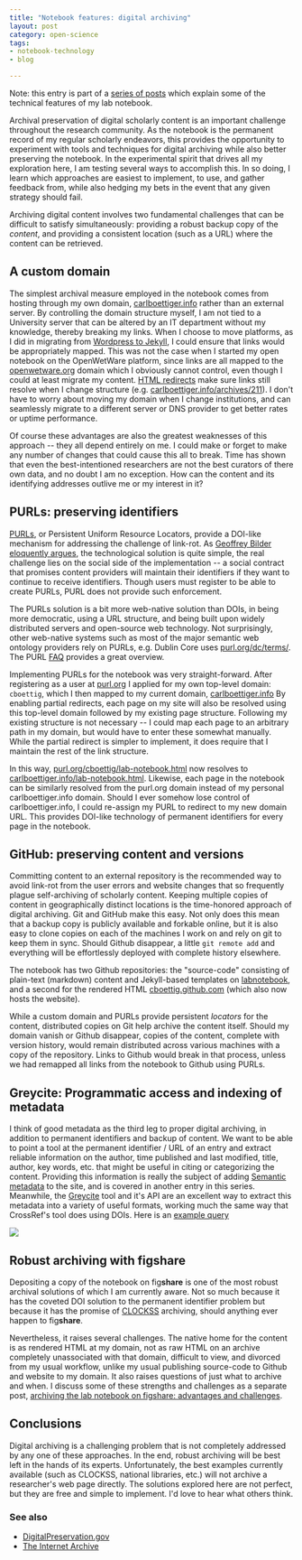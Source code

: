 ```yaml
---
title: "Notebook features: digital archiving"
layout: post
category: open-science
tags: 
- notebook-technology
- blog

---
```


Note: this entry is part of a [series of
posts](http://carlboettiger.info/2013/04/26/notebook-features-introduction.html)
which explain some of the technical features of my lab notebook.


Archival preservation of digital scholarly content is an important
challenge throughout the research community.  As the notebook is the
permanent record of my regular scholarly endeavors, this provides
the opportunity to experiment with tools and techniques for digital
archiving while also better preserving the notebook. In the experimental
spirit that drives all my exploration here, I am testing several ways
to accomplish this.  In so doing, I learn which approaches are easiest
to implement, to use, and gather feedback from, while also hedging my
bets in the event that any given strategy should fail.


Archiving digital content involves two fundamental challenges that can
be difficult to satisfy simultaneously: providing a robust backup copy
of the _content_, and providing a consistent location (such as a URL)
where the content can be retrieved.

## A custom domain

The simplest archival measure employed in the notebook comes from hosting
through my own domain, [carlboettiger.info](http://carlboettiger.info)
rather than an external server.  By controlling the domain structure
myself, I am not tied to a University server that can be altered by
an IT department without my knowledge, thereby breaking my links.
When I choose to move platforms, as I did in migrating from [Wordpress
to Jekyll](/2012/09/19/migrating-from-wordpress-to-jekyll.html),
I could ensure that links would be appropriately mapped.
This was not the case when I started my open notebook on
the OpenWetWare platform, since links are all mapped to the
[openwetware.org](http://openwetware.org) domain which I obviously
cannot control, even though I could at least migrate my content.  [HTML
redirects](https://github.com/cboettig/labnotebook/blob/8481569132142c850e585a2fc8c12a671527cd4f/_plugins/redirects.rb)
make sure links still resolve when I change structure (e.g.
[carlboettiger.info/archives/211](/archives/211)).  I don't have to worry
about moving my domain when I change institutions, and can seamlessly
migrate to a different server or DNS provider to get better rates or
uptime performance.

Of course these advantages are also the greatest weaknesses of this
approach -- they all depend entirely on me. I could make or forget to make
any number of changes that could cause this all to break.  Time has shown
that even the best-intentioned researchers are not the best curators of
there own data, and no doubt I am no exception. How can the content and
its identifying addresses outlive me or my interest in it?


## PURLs: preserving identifiers

[PURLs](http://purl.org), or Persistent Uniform Resource
Locators, provide a DOI-like mechanism for addressing
the challenge of link-rot.  As [Geoffrey Bilder eloquently
argues](http://blogs.plos.org/mfenner/2009/02/17/interview_with_geoffrey_bilder/),
the technological solution is quite simple, the real challenge lies on
the social side of the implementation -- a social contract that promises
content providers will maintain their identifiers if they want to continue
to receive identifiers.  Though users must register to be able to create
PURLs, PURL does not provide such enforcement.

The PURLs solution is a bit more web-native solution than DOIs,
in being more democratic, using a URL structure, and being built
upon widely distributed servers and open-source web technology.
Not surprisingly, other web-native systems such as most of the
major semantic web ontology providers rely on PURLs, e.g. Dublin
Core uses [purl.org/dc/terms/](http://purl.org/dc/terms/).  The PURL
[FAQ](http://purl.oclc.org/docs/faq.html) provides a great overview.

Implementing PURLs for the notebook was very straight-forward.
After registering as a user at [purl.org](http://purl.org) I applied
for my own top-level domain: `cboettig`, which I then mapped to my
current domain, [carlboettiger.info](http://carlboettiger.info) By
enabling partial redirects, each page on my site will also be resolved
using this top-level domain followed by my existing page structure.
Following my existing structure is not necessary -- I could map each
page to an arbitrary path in my domain, but would have to enter these
somewhat manually.  While the partial redirect is simpler to implement,
it does require that I maintain the rest of the link structure.


In this way, [purl.org/cboettig/lab-notebook.html](http://purl.org/cboettig/lab-notebook.html)
now resolves to [carlboettiger.info/lab-notebook.html](http://carlboettiger.info/lab-notebook.html).
Likewise, each page in the notebook can be similarly resolved from the
purl.org domain instead of my personal carlboettiger.info domain.  Should
I ever somehow lose control of carlboettiger.info, I could re-assign my
PURL to redirect to my new domain URL.  This provides DOI-like technology
of permanent identifiers for every page in the notebook.



## GitHub: preserving content and versions

Committing content to an external repository is the recommended way
to avoid link-rot from the user errors and website changes that so
frequently plague self-archiving of scholarly content. Keeping multiple
copies of content in geographically distinct locations is the time-honored
approach of digital archiving.  Git and GitHub make this easy.  Not only
does this mean that a backup copy is publicly available and forkable
online, but it is also easy to clone copies on each of the machines I
work on and rely on git to keep them in sync.  Should Github disappear,
a little `git remote add` and everything will be effortlessly deployed
with complete history elsewhere.


The notebook has two Github repositories: the "source-code" consisting
of plain-text (markdown) content and Jekyll-based templates on
[labnotebook](http://github.com/cboettig/labnotebook),
and a second for the rendered HTML
[cboettig.github.com](http://github.com/cboettig/cboettig.github.com)
(which also now hosts the website).


While a custom domain and PURLs provide persistent _locators_ for the
content, distributed copies on Git help archive the content itself.
Should my domain vanish or Github disappear, copies of the content,
complete with version history, would remain distributed across various
machines with a copy of the repository.  Links to Github would break
in that process, unless we had remapped all links from the notebook to
Github using PURLs.

## Greycite: Programmatic access and indexing of metadata

I think of good metadata as the third leg to proper digital archiving,
in addition to permanent identifiers and backup of content. We want to 
be able to point a tool at the permanent identifier / URL of an entry
and extract reliable information on the author, time published and last 
modified, title, author, key words, etc. that might be useful in citing 
or categorizing the content.  Providing this information is really the
subject of adding [Semantic metadata](http://carlboettiger.info/2012/10/23/semantic-markup-examples-for-the-lab-notebook.html) to the site, and is covered in 
another entry in this series. Meanwhile, the [Greycite](http://greycite.knowledgeblog.org) tool
and it's API are an excellent way to extract this metadata into 
a variety of useful formats, working much the same way that 
CrossRef's tool does using DOIs. Here is an [example query](http://greycite.knowledgeblog.org/?uri=http%3A%2F%2Fpurl.org%2Fcboettig%2F2012%2F10%2F23%2Fsemantic-markup-examples-for-the-lab-notebook.html)

![](http://farm6.staticflickr.com/5325/8940923396_fcf4941197.jpg)





## **Robust archiving** with fig**share**

Depositing a copy of the notebook on fig**share** is one of the most 
robust archival solutions of which I am currently aware.  Not so much 
because it has the coveted DOI solution to the permanent identifier
problem but because it has the promise of [CLOCKSS](http://clocks.org) archiving, should
anything ever happen to fig**share**. 


Nevertheless, it raises several challenges. The native home for the content is as 
rendered HTML at my domain, not as raw HTML on an archive completely
unassociated with that domain, difficult to view, and divorced from my usual workflow,
unlike my usual publishing source-code to Github and website to my domain. It 
also raises questions of just what to archive and when.  I discuss some of these 
strengths and challenges as a separate post, [archiving the lab notebook on 
figshare: advantages and challenges](http://purl.org/cboettig/2013/05/31/notebook-features-archiving-with-figshare). 


## Conclusions

Digital archiving is a challenging problem that is not completely
addressed by any one of these approaches.  In the end, robust archiving
will be best left in the hands of its experts.  Unfortunately, the best
examples currently available (such as CLOCKSS, national libraries, etc.)
will not archive a researcher's web page directly.  The solutions explored
here are not perfect, but they are free and simple to implement. I'd 
love to hear what others think. 


### See also 

* [DigitalPreservation.gov](http://www.digitalpreservation.gov/ndsa/)
* [The Internet Archive](http://internetarchive.org)
